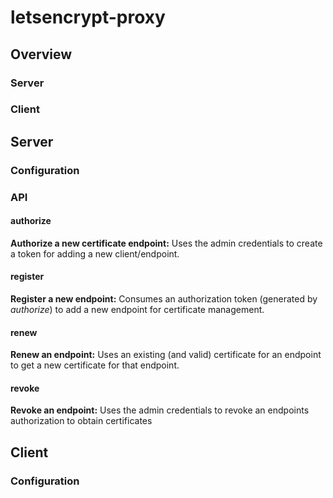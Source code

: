 # letsencrypt-proxy

## Overview

### Server

### Client

## Server

### Configuration

### API

#### authorize
__Authorize a new certificate endpoint:__  Uses the admin credentials to
create a token for adding a new client/endpoint.

#### register
__Register a new endpoint:__  Consumes an authorization token (generated
by _authorize_) to add a new endpoint for certificate management.

#### renew
__Renew an endpoint:__  Uses an existing (and valid) certificate for an
endpoint to get a new certificate for that endpoint.

#### revoke
__Revoke an endpoint:__  Uses the admin credentials to revoke an endpoints
authorization to obtain certificates

## Client

### Configuration
